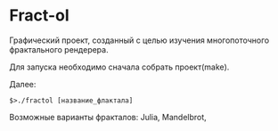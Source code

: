 # Fract-ol

Графический проект, созданный с целью изучения многопоточного фрактального рендерера.

Для запуска необходимо сначала собрать проект(make).

Далее:

    $>./fractol [название_флактала]
    
Возможные варианты фракталов: Julia, Mandelbrot, 
